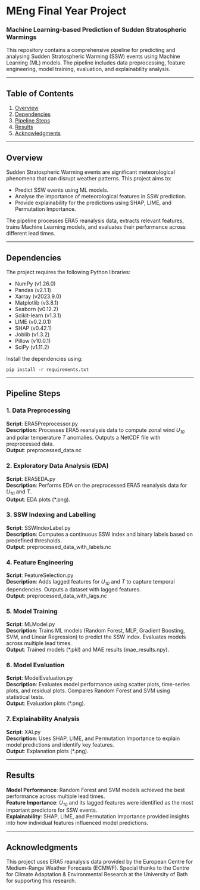 # MEng Final Year Project
### Machine Learning-based Prediction of Sudden Stratospheric Warmings

This repository contains a comprehensive pipeline for predicting and analysing Sudden Stratospheric Warming (SSW) events using Machine Learning (ML) models. The pipeline includes data preprocessing, feature engineering, model training, evaluation, and explainability analysis.

---

## **Table of Contents**
1. [Overview](#overview)
2. [Dependencies](#dependencies)
3. [Pipeline Steps](#pipeline-steps)
4. [Results](#results)
5. [Acknowledgments](#acknowledgments)

---

## **Overview**
Sudden Stratospheric Warming events are significant meteorological phenomena that can disrupt weather patterns. This project aims to:
- Predict SSW events using ML models.
- Analyse the importance of meteorological features in SSW prediction.
- Provide explainability for the predictions using SHAP, LIME, and Permutation Importance.

The pipeline processes ERA5 reanalysis data, extracts relevant features, trains Machine Learning models, and evaluates their performance across different lead times.

---

## **Dependencies**
The project requires the following Python libraries:
- NumPy (v1.26.0)
- Pandas (v2.1.1)
- Xarray (v2023.9.0)
- Matplotlib (v3.8.1)
- Seaborn (v0.12.2)
- Scikit-learn (v1.3.1)
- LIME (v0.2.0.1)
- SHAP (v0.42.1)
- Joblib (v1.3.2)
- Pillow (v10.0.1)
- SciPy (v1.11.2)

Install the dependencies using:  
```
pip install -r requirements.txt
```

---

## **Pipeline Steps**
### 1. Data Preprocessing
**Script**: ERA5Preprocessor.py  
**Description**: Processes ERA5 reanalysis data to compute zonal wind *U<sub>10</sub>* and polar temperature *T* anomalies. Outputs a NetCDF file with preprocessed data.  
**Output**: preprocessed_data.nc

### 2. Exploratory Data Analysis (EDA)
**Script**: ERA5EDA.py  
**Description**: Performs EDA on the preprocessed ERA5 reanalysis data for *U<sub>10</sub>* and *T*.  
**Output**: EDA plots (*.png).

### 3. SSW Indexing and Labelling
**Script**: SSWIndexLabel.py  
**Description**: Computes a continuous SSW index and binary labels based on predefined thresholds.  
**Output**: preprocessed_data_with_labels.nc

### 4. Feature Engineering
**Script**: FeatureSelection.py  
**Description**: Adds lagged features for *U<sub>10</sub>* and *T* to capture temporal dependencies. Outputs a dataset with lagged features.  
**Output**: preprocessed_data_with_lags.nc

### 5. Model Training
**Script**: MLModel.py  
**Description**: Trains ML models (Random Forest, MLP, Gradient Boosting, SVM, and Linear Regression) to predict the SSW index. Evaluates models across multiple lead times.  
**Output**: Trained models (*.pkl) and MAE results (mae_results.npy).

### 6. Model Evaluation
**Script**: ModelEvaluation.py  
**Description**: Evaluates model performance using scatter plots, time-series plots, and residual plots. Compares Random Forest and SVM using statistical tests.  
**Output**: Evaluation plots (*.png).

### 7. Explainability Analysis
**Script**: XAI.py  
**Description**: Uses SHAP, LIME, and Permutation Importance to explain model predictions and identify key features.  
**Output**: Explanation plots (*.png).

---

## **Results**
**Model Performance**: Random Forest and SVM models achieved the best performance across multiple lead times.  
**Feature Importance**: *U<sub>10</sub>* and its lagged features were identified as the most important predictors for SSW events.  
**Explainability**: SHAP, LIME, and Permutation Importance provided insights into how individual features influenced model predictions.

---

## **Acknowledgments**
This project uses ERA5 reanalysis data provided by the European Centre for Medium-Range Weather Forecasts (ECMWF). Special thanks to the Centre for Climate Adaptation & Environmental Research at the University of Bath for supporting this research.
